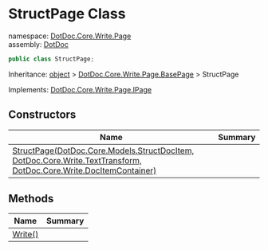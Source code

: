 ﻿# StructPage Class

namespace: [DotDoc\.Core\.Write\.Page](../DotDoc.Core.Write.Page.md)<br />
assembly: [DotDoc](../../DotDoc.md)



```csharp
public class StructPage;
```

Inheritance: [object](https://docs.microsoft.com/ja-jp/dotnet/api/System.Object) > [DotDoc\.Core\.Write\.Page\.BasePage](../../DotDoc/DotDoc.Core.Write.Page/BasePage.md) > StructPage

Implements: [DotDoc\.Core\.Write\.Page\.IPage](../../DotDoc/DotDoc.Core.Write.Page/IPage.md)

## Constructors

| Name | Summary |
|------|---------|
| [StructPage\(DotDoc\.Core\.Models\.StructDocItem, DotDoc\.Core\.Write\.TextTransform, DotDoc\.Core\.Write\.DocItemContainer\)](./StructPage/$ctor.md) |  |

## Methods

| Name | Summary |
|------|---------|
| [Write\(\)](./StructPage/Write.md) |  |

